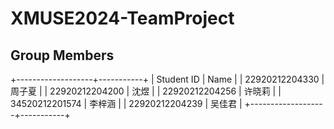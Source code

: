 # XMUSE2024-TeamProject

## Group Members
+-------------------+-----------+
|    Student ID     |    Name   |
|  22920212204330   |   周子夏   |
|  22920212204200   |   沈煜     |
|  22920212204256   |   许晓莉   |
|  34520212201574   |   李梓涵   |
|  22920212204239   |   吴佳君   |
+-------------------+-----------+
